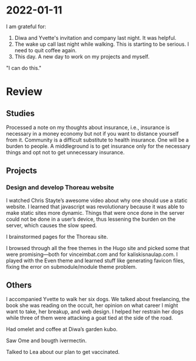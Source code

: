 # 2022-01-11

I am grateful for:

1. Diwa and Yvette's invitation and company last night. It was helpful.
2. The wake up call last night while walking. This is starting to be serious. I need to quit coffee again.
3. This day. A new day to work on my projects and myself.

"I can do this."

# Review

## Studies

Processed a note on my thoughts about insurance, i.e., insurance is necessary in a money economy but not if you want to distance yourself from it. Community is a difficult substitute to health insurance. One will be a burden to people. A middleground is to get insurance only for the necessary things and opt not to get unnecessary insurance.

## Projects

### Design and develop Thoreau website

I watched Chris Stayte’s awesome video about why one should use a static website. I learned that javascript was revolutionary because it was able to make static sites more dynamic. Things that were once done in the server could not be done in a user’s device, thus lessening the burden on the server, which causes the slow speed.

I brainstormed pages for the Thoreau site.

I browsed through all the free themes in the Hugo site and picked some that were promising—both for vinceimbat.com and for kaliskisnaulap.com. I played with the Even theme and learned stuff like generating favicon files, fixing the error on submodule/module theme problem.

## Others

I accompanied Yvette to walk her six dogs. We talked about freelancing, the book she was reading on the occult, her opinion on what career I might want to take, her breakup, and web design. I helped her restrain her dogs while three of them were attacking a goat tied at the side of the road.

Had omelet and coffee at Diwa’s garden kubo.

Saw Ome and bougth ivermectin.

Talked to Lea about our plan to get vaccinated.

